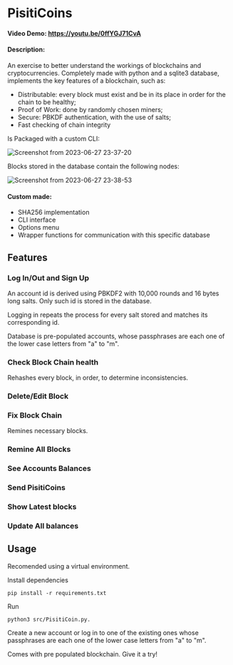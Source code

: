 # PisitiCoins

#### Video Demo:  https://youtu.be/0ffYGJ71CvA

#### Description:
An exercise to better understand the workings of blockchains and cryptocurrencies.
Completely made with python and a sqlite3 database, implements the key features of a blockchain, such as:
- Distributable: every block must exist and be in its place in order for the chain to be healthy;
- Proof of Work: done by randomly chosen miners;
- Secure: PBKDF authentication, with the use of salts;
- Fast checking of chain integrity 

Is Packaged with a custom CLI:

![Screenshot from 2023-06-27 23-37-20](https://github.com/oPisiti/PisitiCoins/assets/78967454/8bae5582-5174-47a0-a30e-f3a04f001394)


Blocks stored in the database contain the following nodes:

![Screenshot from 2023-06-27 23-38-53](https://github.com/oPisiti/PisitiCoins/assets/78967454/0c61fb58-4b35-4b82-bda8-6ff1a1d2193a)


#### Custom made:
  - SHA256 implementation
  - CLI interface
  - Options menu
  - Wrapper functions for communication with this specific database

## Features
### Log In/Out and Sign Up
An account id is derived using PBKDF2 with 10,000 rounds and 16 bytes long salts. Only such id is stored in the database.

Logging in repeats the process for every salt stored and matches its corresponding id.

Database is pre-populated accounts, whose passphrases are each one of the lower case letters from "a" to "m".

### Check Block Chain health
Rehashes every block, in order, to determine inconsistencies. 

### Delete/Edit Block

### Fix Block Chain
Remines necessary blocks.

### Remine All Blocks

### See Accounts Balances

### Send PisitiCoins

### Show Latest blocks

### Update All balances


## Usage
Recomended using a virtual environment.

Install dependencies
```python3
pip install -r requirements.txt
``` 

Run 
```python3
python3 src/PisitiCoin.py. 
```

Create a new account or log in to one of the existing ones whose passphrases are each one of the lower case letters from "a" to "m".

Comes with pre populated blockchain. Give it a try!
